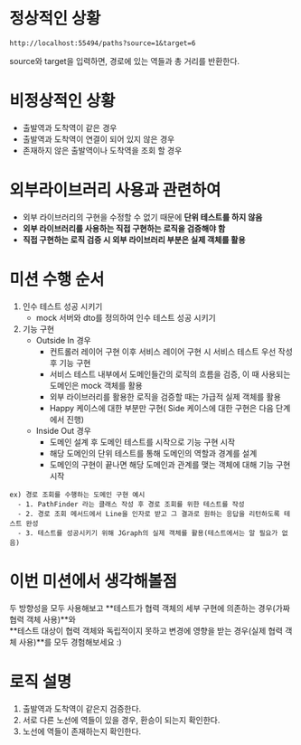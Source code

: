 
# 정상적인 상황  
```
http://localhost:55494/paths?source=1&target=6
``` 
source와 target을 입력하면, 경로에 있는 역들과 총 거리를 반환한다.    

# 비정상적인 상황 
* 출발역과 도착역이 같은 경우
* 출발역과 도착역이 연결이 되어 있지 않은 경우
* 존재하지 않은 출발역이나 도착역을 조회 할 경우

# 외부라이브러리 사용과 관련하여 

* 외부 라이브러리의 구현을 수정할 수 없기 때문에 **단위 테스트를 하지 않음**  
* **외부 라이브러리를 사용하는 직접 구현하는 로직을 검증해야 함**    
* **직접 구현하는 로직 검증 시 외부 라이브러리 부분은 실제 객체를 활용**     

# 미션 수행 순서


1. 인수 테스트 성공 시키기
    * mock 서버와 dto를 정의하여 인수 테스트 성공 시키기
2. 기능 구현
    * Outside In 경우
        * 컨트롤러 레이어 구현 이후 서비스 레이어 구현 시 서비스 테스트 우선 작성 후 기능 구현
        * 서비스 테스트 내부에서 도메인들간의 로직의 흐름을 검증, 이 때 사용되는 도메인은 mock 객체를 활용
        * 외부 라이브러리를 활용한 로직을 검증할 때는 가급적 실제 객체를 활용
        * Happy 케이스에 대한 부분만 구현( Side 케이스에 대한 구현은 다음 단계에서 진행)
    * Inside Out 경우 
        * 도메인 설계 후 도메인 테스트를 시작으로 기능 구현 시작
        * 해당 도메인의 단위 테스트를 통해 도메인의 역할과 경계를 설계
        * 도메인의 구현이 끝나면 해당 도메인과 관계를 맺는 객체에 대해 기능 구현 시작

```
ex) 경로 조회를 수행하는 도메인 구현 예시
  - 1. PathFinder 라는 클래스 작성 후 경로 조회를 위한 테스트를 작성
  - 2. 경로 조회 메서드에서 Line을 인자로 받고 그 결과로 원하는 응답을 리턴하도록 테스트 완성
  - 3. 테스트를 성공시키기 위해 JGraph의 실제 객체를 활용(테스트에서는 알 필요가 없음)
```  
  
# 이번 미션에서 생각해볼점   
두 방향성을 모두 사용해보고 **테스트가 협력 객체의 세부 구현에 의존하는 경우(가짜 협력 객체 사용)**와       
**테스트 대상이 협력 객체와 독립적이지 못하고 변경에 영향을 받는 경우(실제 협력 객체 사용)**를 모두 경험해보세요 :)  

# 로직 설명 
1. 출발역과 도착역이 같은지 검증한다. 
2. 서로 다른 노선에 역들이 있을 경우, 환승이 되는지 확인한다.  
3. 노선에 역들이 존재하는지 확인한다.  

 
